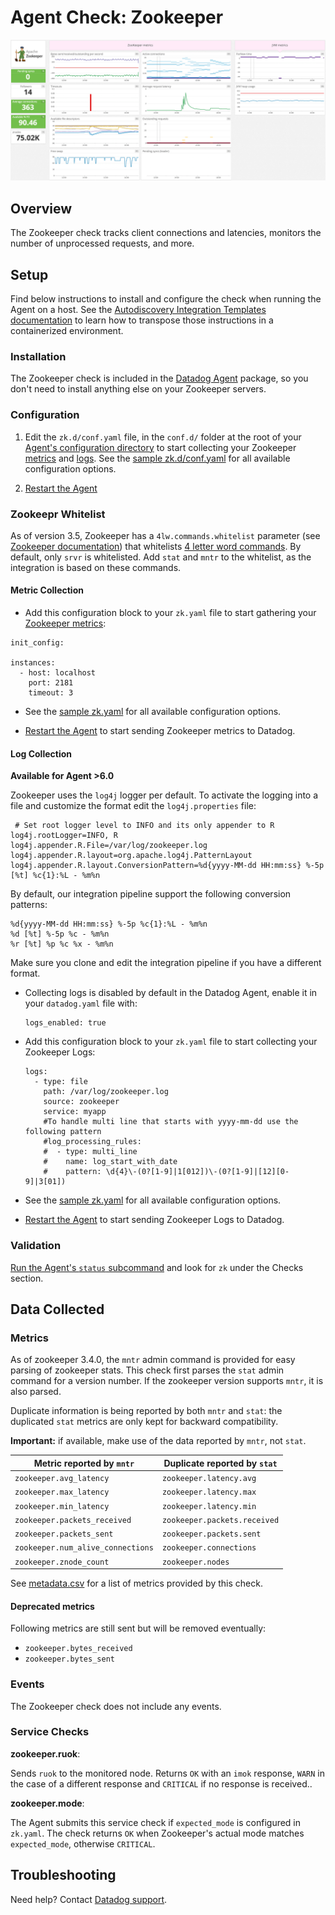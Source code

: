 # Agent Check: Zookeeper

![Zookeeper Dashboard][1]

## Overview

The Zookeeper check tracks client connections and latencies, monitors the number of unprocessed requests, and more.

## Setup

Find below instructions to install and configure the check when running the Agent on a host. See the [Autodiscovery Integration Templates documentation][2] to learn how to transpose those instructions in a containerized environment.

### Installation

The Zookeeper check is included in the [Datadog Agent][3] package, so you don't need to install anything else on your Zookeeper servers.

### Configuration

1. Edit the `zk.d/conf.yaml` file, in the `conf.d/` folder at the root of your [Agent's configuration directory][4] to start collecting your Zookeeper [metrics](#metric-collection) and [logs](#log-collection).
  See the [sample zk.d/conf.yaml][5] for all available configuration options.

2. [Restart the Agent][6]

### Zookeepr Whitelist
As of version 3.5, Zookeeper has a `4lw.commands.whitelist` parameter (see [Zookeeper documentation][7]) that whitelists [4 letter word commands][8]. By default, only `srvr` is whitelisted. Add `stat` and `mntr` to the whitelist, as the integration is based on these commands.

#### Metric Collection

*  Add this configuration block to your `zk.yaml` file to start gathering your [Zookeeper metrics](#metrics):

```
init_config:

instances:
  - host: localhost
    port: 2181
    timeout: 3
```

* See the [sample zk.yaml][5] for all available configuration options.

* [Restart the Agent][6] to start sending Zookeeper metrics to Datadog.

#### Log Collection

**Available for Agent >6.0**

Zookeeper uses the `log4j` logger per default. To activate the logging into a file and customize the format edit the `log4j.properties` file:

```
 # Set root logger level to INFO and its only appender to R
log4j.rootLogger=INFO, R
log4j.appender.R.File=/var/log/zookeeper.log
log4j.appender.R.layout=org.apache.log4j.PatternLayout
log4j.appender.R.layout.ConversionPattern=%d{yyyy-MM-dd HH:mm:ss} %-5p [%t] %c{1}:%L - %m%n
```

By default, our integration pipeline support the following conversion patterns:

  ```
  %d{yyyy-MM-dd HH:mm:ss} %-5p %c{1}:%L - %m%n
  %d [%t] %-5p %c - %m%n
  %r [%t] %p %c %x - %m%n
  ```

Make sure you clone and edit the integration pipeline if you have a different format.

* Collecting logs is disabled by default in the Datadog Agent, enable it in your `datadog.yaml` file with:

  ```
  logs_enabled: true
  ```

* Add this configuration block to your `zk.yaml` file to start collecting your Zookeeper Logs:

  ```
  logs:
    - type: file
      path: /var/log/zookeeper.log
      source: zookeeper
      service: myapp
      #To handle multi line that starts with yyyy-mm-dd use the following pattern
      #log_processing_rules:
      #  - type: multi_line
      #    name: log_start_with_date
      #    pattern: \d{4}\-(0?[1-9]|1[012])\-(0?[1-9]|[12][0-9]|3[01])
  ```

* See the [sample zk.yaml][5] for all available configuration options.

* [Restart the Agent][6] to start sending Zookeeper Logs to Datadog.

### Validation

[Run the Agent's `status` subcommand][9] and look for `zk` under the Checks section.

## Data Collected
### Metrics

As of zookeeper 3.4.0, the `mntr` admin command is provided for easy parsing of zookeeper stats. This check first parses the `stat` admin command for a version number. If the zookeeper version supports `mntr`, it is also parsed.

Duplicate information is being reported by both `mntr` and `stat`: the duplicated
 `stat` metrics are only kept for backward compatibility.

**Important:** if available, make use of the data reported by `mntr`, not `stat`.

| Metric reported by `mntr`         | Duplicate reported by `stat` |
| -------------------------         | ---------------------------- |
| `zookeeper.avg_latency`           | `zookeeper.latency.avg`      |
| `zookeeper.max_latency`           | `zookeeper.latency.max`      |
| `zookeeper.min_latency`           | `zookeeper.latency.min`      |
| `zookeeper.packets_received`      | `zookeeper.packets.received` |
| `zookeeper.packets_sent`          | `zookeeper.packets.sent`     |
| `zookeeper.num_alive_connections` | `zookeeper.connections`      |
| `zookeeper.znode_count`           | `zookeeper.nodes`            |

See [metadata.csv][10]
for a list of metrics provided by this check.

#### Deprecated metrics

Following metrics are still sent but will be removed eventually:
 * `zookeeper.bytes_received`
 * `zookeeper.bytes_sent`

### Events
The Zookeeper check does not include any events.

### Service Checks

**zookeeper.ruok**:

Sends `ruok` to the monitored node. Returns `OK` with an `imok` response, `WARN` in the case of a different response and `CRITICAL` if no response is received..

**zookeeper.mode**:

The Agent submits this service check if `expected_mode` is configured in `zk.yaml`. The check returns `OK` when Zookeeper's actual mode matches `expected_mode`, otherwise `CRITICAL`.

## Troubleshooting
Need help? Contact [Datadog support][11].

[1]: https://raw.githubusercontent.com/DataDog/integrations-core/master/zk/images/zk_dashboard.png
[2]: https://docs.datadoghq.com/agent/autodiscovery/integrations
[3]: https://app.datadoghq.com/account/settings#agent
[4]: https://docs.datadoghq.com/agent/guide/agent-configuration-files/?tab=agentv6#agent-configuration-directory
[5]: https://github.com/DataDog/integrations-core/blob/master/zk/datadog_checks/zk/data/conf.yaml.example
[6]: https://docs.datadoghq.com/agent/guide/agent-commands/?tab=agentv6#start-stop-and-restart-the-agent
[7]: https://zookeeper.apache.org/doc/r3.5.4-beta/zookeeperAdmin.html#sc_clusterOptions
[8]: https://zookeeper.apache.org/doc/r3.5.4-beta/zookeeperAdmin.html#sc_4lw
[9]: https://docs.datadoghq.com/agent/guide/agent-commands/?tab=agentv6#agent-status-and-information
[10]: https://github.com/DataDog/integrations-core/blob/master/zk/metadata.csv
[11]: https://docs.datadoghq.com/help
